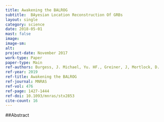 ```yaml
---
title: Awakening the BALROG
subtitle:  BAyesian Location Reconstruction Of GRBs
layout: single
category: science
date: 2018-05-01
mast: false
image: 
image-sm: 
alt: 
project-date: November 2017
work-type: Paper
paper-type: Main
ref-authors: Burgess, J. Michael, Yu. HF., Greiner, J, Mortlock, D.
ref-year: 2019
ref-title: Awakening the BALROG
ref-journal: MNRAS
ref-vol: 476
ref-page: 1427-1444
ref-doi: 10.1093/mnras/stx2853
cite-count: 16
---
```



##Abstract
